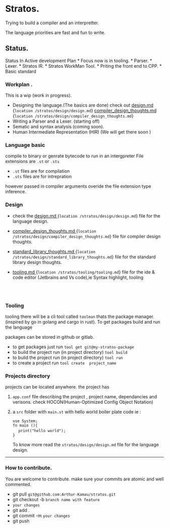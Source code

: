 # Stratos.


Trying to build a compiler and an interpretter.

The language priorities are fast and fun to write.


## Status.
Status In Active development
Plan 
    * Focus now is in tooling.
    * Parser.
    * Lexer.
    * Stratos IR.
    * Stratos WorkMan Tool.
    * Priting the front end to CPP.
    * Basic standard





### Workplan .
This is a wip (work in progress).

* Designing the language.(The basics are done)  check out
     [design.md ](stratos/design/design.md) {`location /stratos/design/design.md`}
     [compiler_design_thoughts.md ](stratos/design/compiler_design_thoughts.md) {`location /stratos/design/compiler_design_thoughts.md`}
* Writing a Parser and a Lexer. (starting off)
* Sematic and syntax analysis (coming soon).
* Human Intermediate Representation (HIR) (We will get there soon )


### Language basic
compile to binary or genrate bytecode to run in an intergpreter
File extensions are `.st` or `.sts`<br>
* `.st` files are for compilation
* `.sts` files are for intrepration



however passed in compiler arguments overide the file extension type inference. 

### Design
* check the  [design.md ](stratos/design/design.md) {`location /stratos/design/design.md`} file for the language design.

* [compiler_design_thoughts.md ](stratos/design/compiler_design_thoughts.md) {`location /stratos/design/compiler_design_thoughts.md`} file for compiler design thoughts.

* [standard_library_thoughts.md ](stratos/design/compiler_design_thoughts.md) {`location /stratos/design/standard_library_thoughts.md`} file for the standard library design thoughts.

* [tooling.md ](stratos/tooling/tooling.md) {`location /stratos/tooling/tooling.md`} file for the  ide & code editor (Jetbrains and Vs code),ie Syntax highlight, tooling 

<br>
<br>

### Tooling
tooling there will be a cli tool called `toolman` thats the package manager.
(inspired by go in golang and cargo in rust). To get packages build and run the language

packages can be stored in github or gitlab.

*   to get packages just run 
`tool get git@my-stratos-package`
*   to build the project run (in project directory)
`tool build`
*   to build the project run (in project directory)
`tool run`
*   to create a project run `tool create  project_name` 

### Projects directory
projects can be located anywhere.
the project has
1. `app.conf` file describing the project , project name, dependancies and verisons.
          check HOCON(Human-Optimized Config Object Notation)
2. a `src` folder with `main.st` with hello world boiler plate code ie :

    `use System;` <br> 
    `fn main (){` <br> 
    &emsp; `print("hello world");` <br>
    `}` 

   To know more read the `stratos/design/design.md` file for the language design.



---
### How to contribute.
You are welcome to contribute.
make sure your commits are atomic and well commented.

*   git pull `git@github.com:Arthur-Kamau/stratos.git`
*   git checkout -b `branch name with feature`
*   `your changes`
*   git add .
*   git commit -m `your changes`
*   git push


